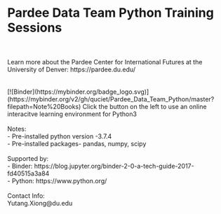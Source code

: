 # Pardee Data Team Python Training Sessions
 <br />
 <br />
Learn more about the Pardee Center for International Futures at the University of Denver: https://pardee.du.edu/
 <br />
 <br />
 <br />
[![Binder](https://mybinder.org/badge_logo.svg)](https://mybinder.org/v2/gh/quciet/Pardee_Data_Team_Python/master?filepath=Note%20Books)
Click the button on the left to use an online interacitve learning environment for Python3  
<br />
<br />
Notes: <br />
- Pre-installed python version -3.7.4 <br />
- Pre-installed packages- pandas, numpy, scipy
<br />
<br />
Supported by: <br />
- Binder: https://blog.jupyter.org/binder-2-0-a-tech-guide-2017-fd40515a3a84 <br />
- Python: https://www.python.org/
<br />
<br />
Contact Info: <br />
Yutang.Xiong@du.edu


